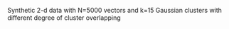Synthetic 2-d data with N=5000 vectors and k=15 Gaussian clusters with different degree of cluster overlapping
